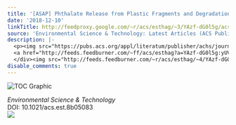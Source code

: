 ```yaml
---
title: '[ASAP] Phthalate Release from Plastic Fragments and Degradation in Seawater'
date: '2018-12-10'
linkTitle: http://feedproxy.google.com/~r/acs/esthag/~3/YAzf-dG0l5g/acs.est.8b05083
source: 'Environmental Science & Technology: Latest Articles (ACS Publications)'
description: |-
  <p><img src="https://pubs.acs.org/appl/literatum/publisher/achs/journals/content/esthag/0/esthag.ahead-of-print/acs.est.8b05083/20181210/images/medium/es-2018-05083q_0005.gif" alt="TOC Graphic"/></p><div><cite>Environmental Science & Technology</cite></div><div>DOI: 10.1021/acs.est.8b05083</div><div class="feedflare">
  <a href="http://feeds.feedburner.com/~ff/acs/esthag?a=YAzf-dG0l5g:yUV7eBI7OQE:yIl2AUoC8zA"><img src="http://feeds.feedburner.com/~ff/acs/esthag?d=yIl2AUoC8zA" border="0"></img></a>
  </div><img src="http://feeds.feedburner.com/~r/acs/esthag/~4/YAzf-dG0l5g" height="1" width="1" ...
disable_comments: true
---
```

<p><img src="https://pubs.acs.org/appl/literatum/publisher/achs/journals/content/esthag/0/esthag.ahead-of-print/acs.est.8b05083/20181210/images/medium/es-2018-05083q_0005.gif" alt="TOC Graphic"/></p><div><cite>Environmental Science & Technology</cite></div><div>DOI: 10.1021/acs.est.8b05083</div><div class="feedflare">
<a href="http://feeds.feedburner.com/~ff/acs/esthag?a=YAzf-dG0l5g:yUV7eBI7OQE:yIl2AUoC8zA"><img src="http://feeds.feedburner.com/~ff/acs/esthag?d=yIl2AUoC8zA" border="0"></img></a>
</div><img src="http://feeds.feedburner.com/~r/acs/esthag/~4/YAzf-dG0l5g" height="1" width="1" ...